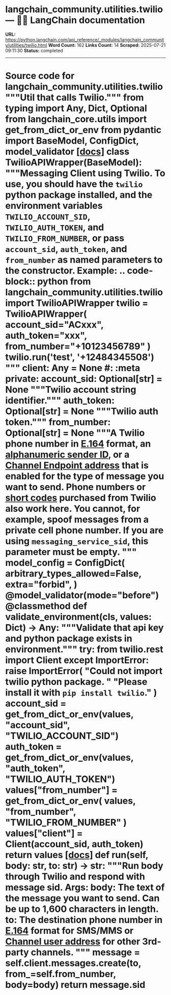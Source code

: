 # langchain_community.utilities.twilio — 🦜🔗 LangChain  documentation

**URL:** https://python.langchain.com/api_reference/_modules/langchain_community/utilities/twilio.html
**Word Count:** 162
**Links Count:** 14
**Scraped:** 2025-07-21 09:11:30
**Status:** completed

---

# Source code for langchain\_community.utilities.twilio               """Util that calls Twilio."""          from typing import Any, Dict, Optional          from langchain_core.utils import get_from_dict_or_env     from pydantic import BaseModel, ConfigDict, model_validator                              [[docs]](https://python.langchain.com/api_reference/community/utilities/langchain_community.utilities.twilio.TwilioAPIWrapper.html#langchain_community.utilities.twilio.TwilioAPIWrapper)     class TwilioAPIWrapper(BaseModel):         """Messaging Client using Twilio.              To use, you should have the ``twilio`` python package installed,         and the environment variables ``TWILIO_ACCOUNT_SID``, ``TWILIO_AUTH_TOKEN``, and         ``TWILIO_FROM_NUMBER``, or pass `account_sid`, `auth_token`, and `from_number` as         named parameters to the constructor.              Example:             .. code-block:: python                      from langchain_community.utilities.twilio import TwilioAPIWrapper                 twilio = TwilioAPIWrapper(                     account_sid="ACxxx",                     auth_token="xxx",                     from_number="+10123456789"                 )                 twilio.run('test', '+12484345508')         """              client: Any = None  #: :meta private:         account_sid: Optional[str] = None         """Twilio account string identifier."""         auth_token: Optional[str] = None         """Twilio auth token."""         from_number: Optional[str] = None         """A Twilio phone number in [E.164](https://www.twilio.com/docs/glossary/what-e164)              format, an              [alphanumeric sender ID](https://www.twilio.com/docs/sms/send-messages#use-an-alphanumeric-sender-id),              or a [Channel Endpoint address](https://www.twilio.com/docs/sms/channels#channel-addresses)              that is enabled for the type of message you want to send. Phone numbers or              [short codes](https://www.twilio.com/docs/sms/api/short-code) purchased from              Twilio also work here. You cannot, for example, spoof messages from a private              cell phone number. If you are using `messaging_service_sid`, this parameter              must be empty.         """              model_config = ConfigDict(             arbitrary_types_allowed=False,             extra="forbid",         )              @model_validator(mode="before")         @classmethod         def validate_environment(cls, values: Dict) -> Any:             """Validate that api key and python package exists in environment."""             try:                 from twilio.rest import Client             except ImportError:                 raise ImportError(                     "Could not import twilio python package. "                     "Please install it with `pip install twilio`."                 )             account_sid = get_from_dict_or_env(values, "account_sid", "TWILIO_ACCOUNT_SID")             auth_token = get_from_dict_or_env(values, "auth_token", "TWILIO_AUTH_TOKEN")             values["from_number"] = get_from_dict_or_env(                 values, "from_number", "TWILIO_FROM_NUMBER"             )             values["client"] = Client(account_sid, auth_token)             return values                         [[docs]](https://python.langchain.com/api_reference/community/utilities/langchain_community.utilities.twilio.TwilioAPIWrapper.html#langchain_community.utilities.twilio.TwilioAPIWrapper.run)         def run(self, body: str, to: str) -> str:             """Run body through Twilio and respond with message sid.                  Args:                 body: The text of the message you want to send. Can be up to 1,600                     characters in length.                 to: The destination phone number in                     [E.164](https://www.twilio.com/docs/glossary/what-e164) format for                     SMS/MMS or                     [Channel user address](https://www.twilio.com/docs/sms/channels#channel-addresses)                     for other 3rd-party channels.             """             message = self.client.messages.create(to, from_=self.from_number, body=body)             return message.sid